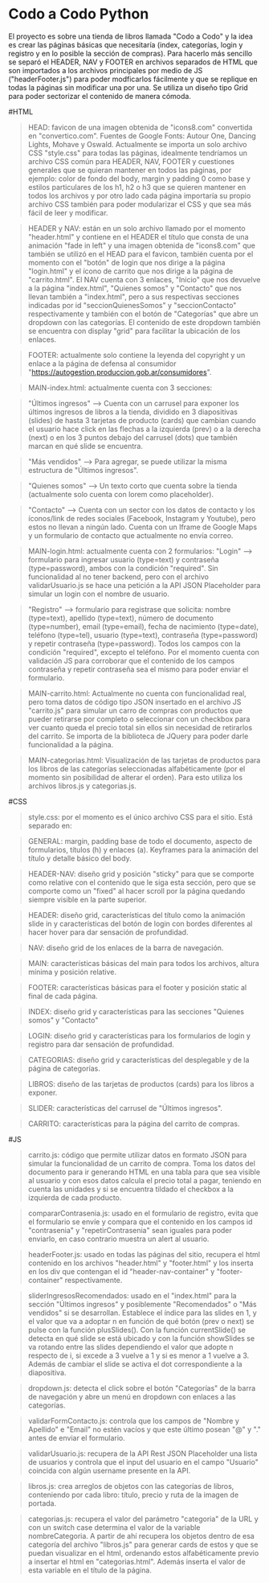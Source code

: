 # Codo a Codo Python
El proyecto es sobre una tienda de libros llamada "Codo a Codo" y la idea es crear las páginas básicas que necesitaría (index, categorías, login y registro y en lo posible la sección de compras).
Para hacerlo más sencillo se separó el HEADER, NAV y FOOTER en archivos separados de HTML que son importados a los archivos principales por medio de JS ("headerFooter.js") para poder modficarlos fácilmente y que se replique en todas la páginas sin modificar una por una. Se utiliza un diseño tipo Grid para poder sectorizar el contenido de manera cómoda.

#HTML

>HEAD: favicon de una imagen obtenida de "icons8.com" convertida en "convertico.com". Fuentes de Google Fonts: Autour One, Dancing Lights, Mohave y Oswald. Actualmente se importa un solo archivo CSS "style.css" para todas las páginas, idealmente tendríamos un archivo CSS común para HEADER, NAV, FOOTER y cuestiones generales que se quieran mantener en todos las páginas, por ejemplo: color de fondo del body, margin y padding 0 como base y estilos particulares de los h1, h2 o h3 que se quieren mantener en todos los archivos y por otro lado cada página importaría su propio archivo CSS también para poder modularizar el CSS y que sea más fácil de leer y modificar. 
 
>HEADER y NAV: están en un solo archivo llamado por el momento "header.html" y contiene en el HEADER el título que consta de una animación "fade in left" y una imagen obtenida de "icons8.com" que también se utilizó en el HEAD para el favicon, también cuenta por el momento con el "botón" de login que nos dirige a la página "login.html" y el ícono de carrito que nos dirige a la página de "carrito.html". El NAV cuenta con 3 enlaces, "Inicio" que nos devuelve a la página "index.html", "Quienes somos" y "Contacto" que nos llevan también a "index.html", pero a sus respectivas secciones indicadas por id "seccionQuienesSomos" y "seccionContacto" respectivamente y también con el botón de "Categorías" que abre un dropdown con las categorías. El contenido de este dropdown también se encuentra con display "grid" para facilitar la ubicación de los enlaces.

>FOOTER: actualmente solo contiene la leyenda del copyright y un enlace a la página de defensa al consumidor "https://autogestion.produccion.gob.ar/consumidores".

>MAIN-index.html: actualmente cuenta con 3 secciones:

>"Últimos ingresos" --> Cuenta con un carrusel para exponer los últimos ingresos de libros a la tienda, dividido en 3 diapositivas (slides) de hasta 3 tarjetas de producto (cards) que cambian cuando el usuario hace click en las flechas a la izquierda (prev) o a la derecha (next) o en los 3 puntos debajo del carrusel (dots) que también marcan en qué slide se encuentra.

>"Más vendidos" --> Para agregar, se puede utilizar la misma estructura de "Últimos ingresos".

>"Quienes somos" --> Un texto corto que cuenta sobre la tienda (actualmente solo cuenta con lorem como placeholder).

>"Contacto" --> Cuenta con un sector con los datos de contacto y los íconos/link de redes sociales (Facebook, Instagram y Youtube), pero estos no llevan a ningún lado. Cuenta con un Iframe de Google Maps y un formulario de contacto que actualmente no envía correo.

>MAIN-login.html: actualmente cuenta con 2 formularios:
>"Login" --> formulario para ingresar usuario (type=text) y contraseña (type=password), ambos con la condición "required". Sin funcionalidad al no tener backend, pero con el archivo validarUsuario.js se hace una petición a la API JSON Placeholder para simular un login con el nombre de usuario.

>"Registro" --> formulario para registrase que solicita: nombre (type=text), apellido (type=text), número de documento (type=number), email (type=email), fecha de nacimiento (type=date), teléfono (type=tel), usuario (type=text), contraseña (type=password) y repetir contraseña (type=password). Todos los campos con la condición "required", excepto el teléfono. Por el momento cuenta con validación JS para corroborar que el contenido de los campos contraseña y repetir contraseña sea el mismo para poder enviar el formulario.

>MAIN-carrito.html:
>Actualmente no cuenta con funcionalidad real, pero toma datos de código tipo JSON insertado en el archivo JS "carrito.js" para simular un carro de compras con productos que pueder retirarse por completo o seleccionar con un checkbox para ver cuanto queda el precio total sin ellos sin necesidad de retirarlos del carrito. Se importa de la biblioteca de JQuery para poder darle funcionalidad a la página.

>MAIN-categorias.html:
>Visualización de las tarjetas de productos para los libros de las categorías seleccionadas alfabéticamente (por el momento sin posibilidad de alterar el orden). Para esto utiliza los archivos libros.js y categorias.js.


#CSS

>style.css: por el momento es el único archivo CSS para el sitio. Está separado en:

>GENERAL: margin, padding base de todo el documento, aspecto de formularios, títulos (h) y enlaces (a). Keyframes para la animación del título y detalle básico del body.

>HEADER-NAV: diseño grid y posición "sticky" para que se comporte como relative con el contenido que le siga esta sección, pero que se comporte como un "fixed" al hacer scroll por la página quedando siempre visible en la parte superior.

>HEADER: diseño grid, características del título como la animación slide in y características del botón de login con bordes diferentes al hacer hover para dar sensación de profundidad.

>NAV: diseño grid de los enlaces de la barra de navegación.

>MAIN: características básicas del main para todos los archivos, altura mínima y posición relative.

>FOOTER: características básicas para el footer y posición static al final de cada página.

>INDEX: diseño grid y características para las secciones "Quienes somos" y "Contacto"

>LOGIN: diseño grid y características para los formularios de login y registro para dar sensación de profundidad.

>CATEGORIAS: diseño grid y características del desplegable y de la página de categorías.

>LIBROS: diseño de las tarjetas de productos (cards) para los libros a exponer.

>SLIDER: características del carrusel de "Últimos ingresos".

>CARRITO: características para la página del carrito de compras.


#JS

>carrito.js: código que permite utilizar datos en formato JSON para simular la funcionalidad de un carrito de compra. Toma los datos del documento para ir generando HTML en una tabla para que sea visible al usuario y con esos datos calcula el precio total a pagar, teniendo en cuenta las unidades y si se encuentra tildado el checkbox a la izquierda de cada producto.

>compararContrasenia.js: usado en el formulario de registro, evita que el formulario se envíe y compara que el contenido en los campos id "contrasenia" y "repetirContrasenia" sean iguales para poder enviarlo, en caso contrario muestra un alert al usuario.

>headerFooter.js: usado en todas las páginas del sitio, recupera el html contenido en los archivos "header.html" y "footer.html" y los inserta en los div que contengan el id "header-nav-container" y "footer-container" respectivamente.

>sliderIngresosRecomendados: usado en el "index.html" para la sección "Últimos ingresos" y posiblemente "Recomendados" o "Más vendidos" si se desarrollan. Establece el índice para las slides en 1, y el valor que va a adoptar n en función de qué botón (prev o next) se pulse con la función plusSlides(). Con la función currentSlide() se detecta en qué slide se está ubicado y con la función showSlides se va rotando entre las slides dependiendo el valor que adopte n respecto de i, si excede a 3 vuelve a 1 y si es menor a 1 vuelve a 3. Además de cambiar el slide se activa el dot correspondiente a la diapositiva.

>dropdown.js: detecta el click sobre el botón "Categorías" de la barra de navegación y abre un menú en dropdown con enlaces a las categorías.

>validarFormContacto.js: controla que los campos de "Nombre y Apellido" e "Email" no estén vacíos y que este último posean "@" y "." antes de enviar el formulario.

>validarUsuario.js: recupera de la API Rest JSON Placeholder una lista de usuarios y controla que el input del usuario en el campo "Usuario" coincida con algún username presente en la API.

>libros.js: crea arreglos de objetos con las categorías de libros, conteniendo por cada libro: título, precio y ruta de la imagen de portada.

>categorias.js: recupera el valor del parámetro "categoria" de la URL y con un switch case determina el valor de la variable nombreCategoria. A partir de ahí recupera los objetos dentro de esa categoría del archivo "libros.js" para generar cards de estos y que se puedan visualizar en el html, ordenando estos alfabéticamente previo a insertar el html en "categorias.html". Además inserta el valor de esta variable en el título de la página. 
